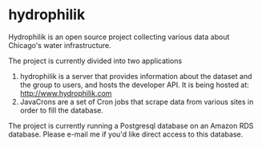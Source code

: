hydrophilik
===========

Hydrophilik is an open source project collecting various data about Chicago's water infrastructure.

The project is currently divided into two applications
1. hydrophilik is a server that provides information about the dataset and the group to users, and hosts the developer API.
It is being hosted at: http://www.hydrophilik.com
2. JavaCrons are a set of Cron jobs that scrape data from various sites in order to fill the database.

The project is currently running a Postgresql database on an Amazon RDS database.  Please e-mail me if you'd like direct access to this database.
